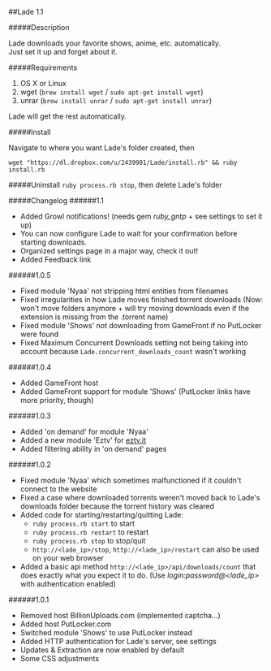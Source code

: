 ##Lade 1.1

#####Description

Lade downloads your favorite shows, anime, etc. automatically.<br>Just set it up and forget about it.


#####Requirements
1. OS X or Linux
2. wget (`brew install wget` / `sudo apt-get install wget`)
3. unrar (`brew install unrar` / `sudo apt-get install unrar`)

Lade will get the rest automatically.

#####Install

Navigate to where you want Lade's folder created, then

`wget "https://dl.dropbox.com/u/2439981/Lade/install.rb" && ruby install.rb`

#####Uninstall
`ruby process.rb stop`, then delete Lade's folder

#####Changelog
######1.1
- Added Growl notifications! (needs gem *ruby_gntp* + see settings to set it up)
- You can now configure Lade to wait for your confirmation before starting downloads.
- Organized settings page in a major way, check it out!
- Added Feedback link


######1.0.5
- Fixed module 'Nyaa' not stripping html entities from filenames
- Fixed irregularities in how Lade moves finished torrent downloads (Now: won't move folders anymore + will try moving downloads even if the extension is missing from the .torrent name)
- Fixed module 'Shows' not downloading from GameFront if no PutLocker were found
- Fixed Maximum Concurrent Downloads setting not being taking into account because `Lade.concurrent_downloads_count` wasn't working

######1.0.4
- Added GameFront host
- Added GameFront support for module 'Shows' (PutLocker links have more priority, though)

######1.0.3
- Added 'on demand' for module 'Nyaa'
- Added a new module 'Eztv' for [eztv.it](eztv.it)
- Added filtering ability in 'on demand' pages

######1.0.2
- Fixed module 'Nyaa' which sometimes malfunctioned if it couldn't connect to the website
- Fixed a case where downloaded torrents weren't moved back to Lade's downloads folder because the torrent history was cleared
- Added code for starting/restarting/quitting Lade:
	- `ruby process.rb start` to start
	- `ruby process.rb restart` to restart
	- `ruby process.rb stop` to stop/quit
	- `http://<lade_ip>/stop`, `http://<lade_ip>/restart` can also be used on your web browser
- Added a basic api method `http://<lade_ip>/api/downloads/count` that does exactly what you expect it to do. (Use *login:password@<lade_ip>* with authentication enabled)
	
######1.0.1
- Removed host BillionUploads.com (implemented captcha…)
- Added host PutLocker.com
- Switched module 'Shows' to use PutLocker instead
- Added HTTP authentication for Lade's server, see settings
- Updates & Extraction are now enabled by default
- Some CSS adjustments